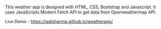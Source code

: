 This weather app is designed with HTML, CSS, Bootstrap and Javascript. It uses JavaScripts Modern Fetch API to get data from Openweathermap API.


Live Demo -  https://iadisharma.github.io/weatherapp/
